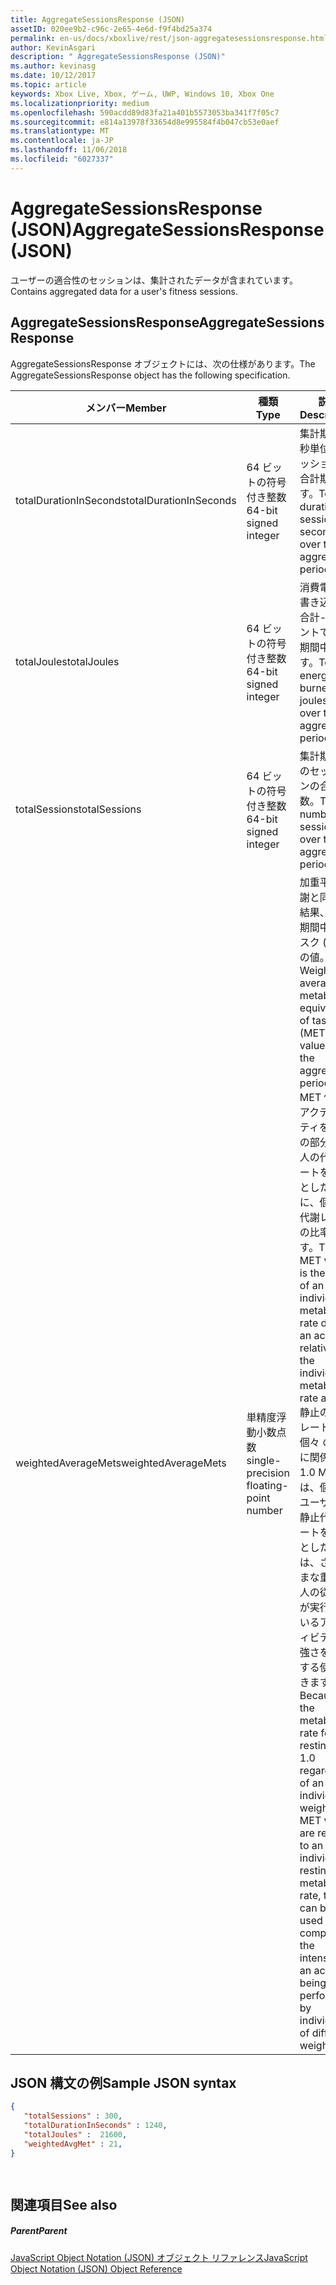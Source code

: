 ```yaml
---
title: AggregateSessionsResponse (JSON)
assetID: 020ee9b2-c96c-2e65-4e6d-f9f4bd25a374
permalink: en-us/docs/xboxlive/rest/json-aggregatesessionsresponse.html
author: KevinAsgari
description: " AggregateSessionsResponse (JSON)"
ms.author: kevinasg
ms.date: 10/12/2017
ms.topic: article
keywords: Xbox Live, Xbox, ゲーム, UWP, Windows 10, Xbox One
ms.localizationpriority: medium
ms.openlocfilehash: 590acdd89d83fa21a401b5573053ba341f7f05c7
ms.sourcegitcommit: e814a13978f33654d8e995584f4b047cb53e0aef
ms.translationtype: MT
ms.contentlocale: ja-JP
ms.lasthandoff: 11/06/2018
ms.locfileid: "6027337"
---
```

# <a name="aggregatesessionsresponse-json"></a><span data-ttu-id="53ca0-104">AggregateSessionsResponse (JSON)</span><span class="sxs-lookup"><span data-stu-id="53ca0-104">AggregateSessionsResponse (JSON)</span></span>
<span data-ttu-id="53ca0-105">ユーザーの適合性のセッションは、集計されたデータが含まれています。</span><span class="sxs-lookup"><span data-stu-id="53ca0-105">Contains aggregated data for a user's fitness sessions.</span></span> 
<a id="ID4EN"></a>

 
## <a name="aggregatesessionsresponse"></a><span data-ttu-id="53ca0-106">AggregateSessionsResponse</span><span class="sxs-lookup"><span data-stu-id="53ca0-106">AggregateSessionsResponse</span></span>
 
<span data-ttu-id="53ca0-107">AggregateSessionsResponse オブジェクトには、次の仕様があります。</span><span class="sxs-lookup"><span data-stu-id="53ca0-107">The AggregateSessionsResponse object has the following specification.</span></span>
 
| <span data-ttu-id="53ca0-108">メンバー</span><span class="sxs-lookup"><span data-stu-id="53ca0-108">Member</span></span>| <span data-ttu-id="53ca0-109">種類</span><span class="sxs-lookup"><span data-stu-id="53ca0-109">Type</span></span>| <span data-ttu-id="53ca0-110">説明</span><span class="sxs-lookup"><span data-stu-id="53ca0-110">Description</span></span>| 
| --- | --- | --- | 
| <span data-ttu-id="53ca0-111">totalDurationInSeconds</span><span class="sxs-lookup"><span data-stu-id="53ca0-111">totalDurationInSeconds</span></span>| <span data-ttu-id="53ca0-112">64 ビットの符号付き整数</span><span class="sxs-lookup"><span data-stu-id="53ca0-112">64-bit signed integer</span></span>| <span data-ttu-id="53ca0-113">集計期間を秒単位でセッションの合計期間です。</span><span class="sxs-lookup"><span data-stu-id="53ca0-113">Total duration of sessions in seconds over the aggregation period.</span></span>| 
| <span data-ttu-id="53ca0-114">totalJoules</span><span class="sxs-lookup"><span data-stu-id="53ca0-114">totalJoules</span></span>| <span data-ttu-id="53ca0-115">64 ビットの符号付き整数</span><span class="sxs-lookup"><span data-stu-id="53ca0-115">64-bit signed integer</span></span>| <span data-ttu-id="53ca0-116">消費電力の書き込みの合計-コンセントで-集計期間中です。</span><span class="sxs-lookup"><span data-stu-id="53ca0-116">Total energy burned—in joules—over the aggregation period.</span></span> | 
| <span data-ttu-id="53ca0-117">totalSessions</span><span class="sxs-lookup"><span data-stu-id="53ca0-117">totalSessions</span></span>| <span data-ttu-id="53ca0-118">64 ビットの符号付き整数</span><span class="sxs-lookup"><span data-stu-id="53ca0-118">64-bit signed integer</span></span>| <span data-ttu-id="53ca0-119">集計期間中のセッションの合計数。</span><span class="sxs-lookup"><span data-stu-id="53ca0-119">Total number of sessions over the aggregation period.</span></span>| 
| <span data-ttu-id="53ca0-120">weightedAverageMets</span><span class="sxs-lookup"><span data-stu-id="53ca0-120">weightedAverageMets</span></span>| <span data-ttu-id="53ca0-121">単精度浮動小数点数</span><span class="sxs-lookup"><span data-stu-id="53ca0-121">single-precision floating-point number</span></span> | <span data-ttu-id="53ca0-122">加重平均代謝と同等の結果、集計期間中のタスク (MET) の値。</span><span class="sxs-lookup"><span data-stu-id="53ca0-122">Weighted average metabolic equivalent of task (MET) value over the aggregation period.</span></span> <span data-ttu-id="53ca0-123">MET 値は、アクティビティを残りの部分で個人の代謝レートを基準とした時に、個々 の代謝レートの比率です。</span><span class="sxs-lookup"><span data-stu-id="53ca0-123">The MET value is the ratio of an individual's metabolic rate during an activity relative to the individual's metabolic rate at rest.</span></span> <span data-ttu-id="53ca0-124">静止の代謝レートは、個々 の太さに関係なく 1.0 MET 値は、個々 のユーザーの静止代謝レートを基準としたためは、さまざまな重みの人の従業員が実行しているアクティビティの強さを比較する使用できます。</span><span class="sxs-lookup"><span data-stu-id="53ca0-124">Because the metabolic rate for resting is 1.0 regardless of an individual's weight, and MET values are relative to an individual's resting metabolic rate, they can be used to compare the intensity of an activity being performed by individuals of different weights.</span></span>| 
  
<a id="ID4ESC"></a>

 
## <a name="sample-json-syntax"></a><span data-ttu-id="53ca0-125">JSON 構文の例</span><span class="sxs-lookup"><span data-stu-id="53ca0-125">Sample JSON syntax</span></span>
 

```json
{
   "totalSessions" : 300,
   "totalDurationInSeconds" : 1240,
   "totalJoules" :  21600,
   "weightedAvgMet" : 21,
}

    
```

  
<a id="ID4E2C"></a>

 
## <a name="see-also"></a><span data-ttu-id="53ca0-126">関連項目</span><span class="sxs-lookup"><span data-stu-id="53ca0-126">See also</span></span>
 
<a id="ID4E4C"></a>

 
##### <a name="parent"></a><span data-ttu-id="53ca0-127">Parent</span><span class="sxs-lookup"><span data-stu-id="53ca0-127">Parent</span></span> 

[<span data-ttu-id="53ca0-128">JavaScript Object Notation (JSON) オブジェクト リファレンス</span><span class="sxs-lookup"><span data-stu-id="53ca0-128">JavaScript Object Notation (JSON) Object Reference</span></span>](atoc-xboxlivews-reference-json.md)

   